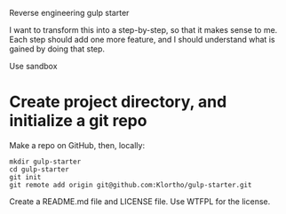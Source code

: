 Reverse engineering gulp starter

I want to transform this into a step-by-step, so that it makes sense to me.
Each step should add one more feature, and I should understand what is gained
by doing that step.

Use sandbox


# Create project directory, and initialize a git repo

Make a repo on GitHub, then, locally:

```
mkdir gulp-starter
cd gulp-starter
git init
git remote add origin git@github.com:Klortho/gulp-starter.git
```

Create a README.md file and LICENSE file.  Use WTFPL for the license.

